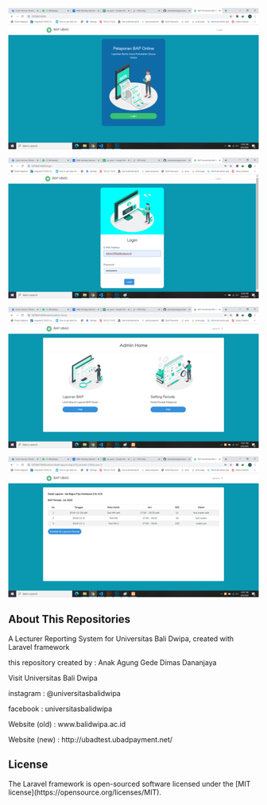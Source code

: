 <p align="center"><img src="https://github.com/dimasdananjaya/ubad-bap/blob/master/public/resources/readmepic/pic1.png?raw=true)"></p>
<p align="center"><img src="https://github.com/dimasdananjaya/ubad-bap/blob/master/public/resources/readmepic/pic2.png?raw=true)"></p>
<p align="center"><img src="https://github.com/dimasdananjaya/ubad-bap/blob/master/public/resources/readmepic/pic3.png?raw=true)"></p>
<p align="center"><img src="https://github.com/dimasdananjaya/ubad-bap/blob/master/public/resources/readmepic/pic4.png?raw=true)"></p>

## About This Repositories

A Lecturer Reporting System for Universitas Bali Dwipa, created with Laravel framework
<p>this repository created by : Anak Agung Gede Dimas Dananjaya</p>

Visit Universitas Bali Dwipa
<p>instagram     : @universitasbalidwipa</p>
<p>facebook      : universitasbalidwipa</p>
<p>Website (old)      : www.balidwipa.ac.id</p>
<p>Website (new)      : http://ubadtest.ubadpayment.net/</p>


## License

<p>The Laravel framework is open-sourced software licensed under the [MIT license](https://opensource.org/licenses/MIT).</p>

